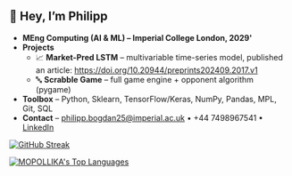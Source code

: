 ## 👋  Hey, I’m Philipp
* **MEng Computing (AI & ML) – Imperial College London, 2029'**  
* **Projects**
  * 📈 **Market-Pred LSTM** – multivariable time-series model, published an article: https://doi.org/10.20944/preprints202409.2017.v1
  * 🔤 **Scrabble Game** – full game engine + opponent algorithm (pygame)
* **Toolbox** – Python, Sklearn, TensorFlow/Keras, NumPy, Pandas, MPL, Git, SQL 
* **Contact** – philipp.bogdan25@imperial.ac.uk • +44 7498967541 • [LinkedIn](https://www.linkedin.com/in/philipp-bogdan-1249342b6/)

[![GitHub Streak](https://streak-stats.demolab.com?user=MOPOLLIKA&theme=tokyonight&hide_border=true)](https://git.io/streak-stats)

[![MOPOLLIKA's Top Languages](https://github-readme-stats.vercel.app/api/top-langs/?username=MOPOLLIKA&langs_count=10&theme=radical)](https://github.com/MOPOLLIKA)
